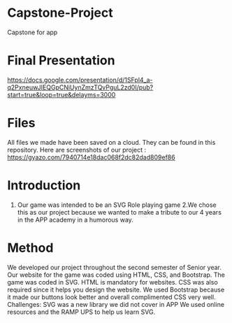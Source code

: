 # Capstone-Project
Capstone for app
# Final Presentation
https://docs.google.com/presentation/d/1SFpl4_a-q2PxneuwJIEQGpCNiUynZmzTQvPguL2zd0I/pub?start=true&loop=true&delayms=3000
# Files
All files we made have been saved on a cloud. They can be found in this repository.
Here are screenshots of our project : https://gyazo.com/7940714e18dac068f2dc82dad809ef86
# Introduction
1. Our game was intended to be an SVG Role playing game
2.We chose this as our project because we wanted to make a tribute to our 4 years in the APP academy in a humorous way.
# Method
We developed our project throughout the second semester of Senior year. Our website for the game was coded using HTML, CSS, and Bootstrap. The game was coded in SVG. HTML is mandatory for websites. CSS was also required since it helps you design the website. We used Bootstrap because it made our buttons look better and overall complimented CSS very well. Challenges: SVG was a new library we did not cover in APP
We used online resources and the RAMP UPS to help us learn SVG.
